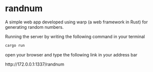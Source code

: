 # randnum
A simple web app developed using warp (a web framework in Rust) for generating random numbers.

Running the server by writing the following command in your terminal

```sh
cargo run
```
<p>open your browser and type the following link in your address bar</p>
http://172.0.0.1:1337/randnum

